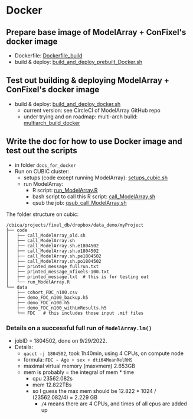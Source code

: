 # Docker

## Prepare base image of ModelArray + ConFixel's docker image
* Dockerfile: [Dockerfile_build](Dockerfile_build)
* build & deploy: [build_and_deploy_prebuilt_Docker.sh](build_and_deploy_prebuilt_Docker.sh)

## Test out building & deploying ModelArray + ConFixel's docker image
* build & deploy: [build_and_deploy_docker.sh](build_and_deploy_docker.sh)
    * current version: see CircleCI of ModelArray GitHub repo
    * under trying and on roadmap: multi-arch build: [multiarch_build_docker](multiarch_build_docker)

## Write the doc for how to use Docker image and test out the scripts
* in folder `docs_for_docker`
* Run on CUBIC cluster:
    * setups (code except running ModelArray): [setups_cubic.sh](setups_cubic.sh)
    * run ModelArray:
        * R script: [run_ModelArray.R](run_ModelArray.R)
        * bash script to call this R script: [call_ModelArray.sh](call_ModelArray.sh)
        * qsub the job: [qsub_call_ModelArray.sh](qsub_call_ModelArray.sh)

The folder structure on cubic:
```{console}
/cbica/projects/fixel_db/dropbox/data_demo/myProject
├── code
│   ├── call_ModelArray_old.sh
│   ├── call_ModelArray.sh
│   ├── call_ModelArray.sh.e1804502
│   ├── call_ModelArray.sh.o1804502
│   ├── call_ModelArray.sh.pe1804502
│   ├── call_ModelArray.sh.po1804502
│   ├── printed_message_fullrun.txt
│   ├── printed_message_nfixels-100.txt
│   ├── printed_message.txt  # this is for testing out
│   └── run_ModelArray.R
└── data
    ├── cohort_FDC_n100.csv
    ├── demo_FDC_n100_backup.h5
    ├── demo_FDC_n100.h5
    ├── demo_FDC_n100_withLmResults.h5
    └── FDC   # this includes those input .mif files
```

### Details on a successful full run of `ModelArray.lm()`
* jobID = 1804502, done on 9/29/2022.
* Details:
    * `qacct -j 1804502`, took 1h40min, using 4 CPUs, on compute node
    * formula: `FDC ~ Age + sex + dti64MeanRelRMS`
    * maximal virtual memory (maxvmem)      2.653GB
    * mem is probably = the integral of mem * time
        * cpu          23562.082s
        * mem          12.822TBs
        * so I guess the max mem should be 12.822 * 1024 / (23562.082/4) = 2.229 GB
            * `/4` means there are 4 CPUs, and times of all cpus are added up
